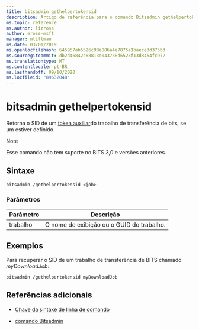 ```yaml
---
title: bitsadmin gethelpertokensid
description: Artigo de referência para o comando Bitsadmin gethelpertokensid, que retorna o SID de um token auxiliar do trabalho de transferência de BITS, se um estiver definido.
ms.topic: reference
ms.author: lizross
author: eross-msft
manager: mtillman
ms.date: 03/01/2019
ms.openlocfilehash: 645957ab5526c98e806a4e7875e1baece3d375b3
ms.sourcegitcommit: db2d46842c68813d043738d6523f13d8454fc972
ms.translationtype: MT
ms.contentlocale: pt-BR
ms.lasthandoff: 09/10/2020
ms.locfileid: "89632048"
---
```

# <a name="bitsadmin-gethelpertokensid"></a>bitsadmin gethelpertokensid

Retorna o SID de um [token auxiliar](/windows/win32/bits/helper-tokens-for-bits-transfer-jobs)do trabalho de transferência de bits, se um estiver definido.

> [!NOTE]
> Esse comando não tem suporte no BITS 3,0 e versões anteriores.

## <a name="syntax"></a>Sintaxe

```
bitsadmin /gethelpertokensid <job>
```

### <a name="parameters"></a>Parâmetros

| Parâmetro | Descrição |
| -------------- | -------------- |
| trabalho | O nome de exibição ou o GUID do trabalho. |

## <a name="examples"></a>Exemplos

Para recuperar o SID de um trabalho de transferência de BITS chamado *myDownloadJob*:

```
bitsadmin /gethelpertokensid myDownloadJob
```

## <a name="additional-references"></a>Referências adicionais

- [Chave da sintaxe de linha de comando](command-line-syntax-key.md)

- [comando Bitsadmin](bitsadmin.md)

